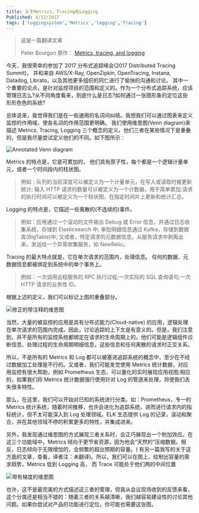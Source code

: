 ```yaml
---
title: 关于Metrics，Tracing和Logging
Published: 4/12/2017
tags: ['loggingsystem','Metrics','logging','Tracing']
---
```


> 这是一篇翻译文章
>
> Peter Bourgon
> 原作： [Metrics, tracing, and logging](http://peter.bourgon.org/blog/2017/02/21/metrics-tracing-and-logging.html)



今天，我很荣幸的参加了 2017 分布式追踪峰会(2017 Distributed Tracing Summit)， 并和来自 AWS/X-Ray,
OpenZipkin, OpenTracing, Instana, Datadog, Librato，以及其他更多组织的同仁进行了愉快的沟通和讨论。
其中一个重要的论点，是针对监控项目的范围和定义的。作为一个分布式追踪系统，应该管理日志么?从不同角度看来，到底什么是日志?如何通过一张图形象的定位这些形形色色的系统?

总体说来，我觉得我们是在一些通用的名词间纠结。我想我们可以通过图表来定义监控的作用域，使各名词的作用范围更明确。
我们使用维恩图(Venn diagram)来描述 Metrics, Tracing, Logging 三个概念的定义。他们三者在某些情况下是重叠的，但是我尽量尝试定义他们的不同。如下图所示：

![Annotated Venn diagram](https://blog.robinjiang.com/posts/asset/2017-12-04-metrics-tracing-logging/01.png)

Metrics 的特点是，它是可累加的， 他们具有原子性，每个都是一个逻辑计量单元，或者一个时间段内的柱状图。
> 例如：队列的当前深度可以被定义为一个计量单元，在写入或读取时被更新统计; 输入 HTTP
> 请求的数量可以被定义为一个计数器，用于简单累加;请求的执行时间可以被定义为一个柱状图，在指定时间片上更新和统计汇总。

Logging 的特点是，它描述一些离散的(不连续的)事件。

> 例如：应用通过一个滚动的文件输出 Debug 或 Error 信息，并通过日志收集系统，存储到 Elasticsearch 中;
> 审批明细信息通过 Kafka，存储到数据库(BigTable)中;
> 又或者，特定请求的元数据信息，从服务请求中剥离出来，发送给一个异常收集服务，如 NewRelic。

Tracing 的最大特点就是，它在单次请求的范围内，处理信息。 任何的数据、元数据信息都被绑定到系统中的单个事务上。

> 例如：一次调用远程服务的 RPC 执行过程;一次实际的 SQL 查询语句;一次 HTTP 请求的业务性 ID。

根据上述的定义，我们可以标记上图的重叠部分。

![修正的带注释的维恩图](https://blog.robinjiang.com/posts/asset/2017-12-04-metrics-tracing-logging/02.png)

当然，大量的被监控的应用是具有分布式能力(Cloud-native)
的应用，逻辑处理在单次请求的范围内完成。因此，讨论追踪的上下文是有意义的。但是，我们注意到，并不是所有的监控系统都绑定在请求的生命周期上的。他们可能是逻辑组件诊断信息、处理过程的生命周期明细信息，这些信息和任何离散的请求时正交关系。

所以，不是所有的 Metrics 和 Log 都可以被塞进追踪系统的概念中，至少在不经过数据加工处理是不行的。又或者，我们可能发觉使用
Metrics 统计数据，对应用监控有很大帮助，例如 Prometheus 生态，可以量化的实时展现应用视图;相应的，如果我们将 Metrics
统计数据强行使用针对 Log 的管道来处理，将使我们丢失很多特性。

那么，在这里，我们可以开始对已知的系统进行分类。如：Prometheus，专一的 Metrics 统计系统，随着时间推移，也许会进化为追踪系统，进而进行请求内的指标统计，但不太可能深入到
Log 处理领域。ELK 生态提供 Log 的记录，滚动和聚合，并在其他领域不停的积累更多的特性，并集成进来。

另外，我发现通过维恩图的方式展现三者关系时，会正巧展现出一个附加效应。在这三个功能域中，Metrics
倾向于更节省资源，因为他会“天然的”压缩数据。相反，日志倾向于无限增加的，会频繁的超出预期的容量。(
有另一篇我写的关于这方面的文章，查看，译者注：未翻译)。所以，我们可以在图上，绘制出容量的需求趋势，Metrics 低到 Logging 高，
而 Trace 可能处于他们两的中间位置

![带有梯度的维恩图](https://blog.robinjiang.com/posts/asset/2017-12-04-metrics-tracing-logging/03.png)

也许，这不是最完美的方式描述这三者的管理，但我从会议现场收到的反馈来看，这个分类还是相当不错的：随着三者的关系越清晰，我们越容易建设性的讨论其他问题。如果你尝试对产品的功能进行定位，你可能也需要这张图。